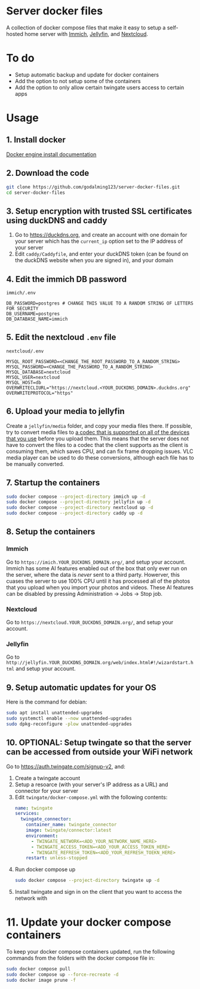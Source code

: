 # Server docker files

A collection of docker compose files that make it easy to setup a self-hosted home server with [Immich](https://immich.app/), [Jellyfin](https://jellyfin.org/), and [Nextcloud](https://nextcloud.com/).

# To do

- Setup automatic backup and update for docker containers
- Add the option to not setup some of the containers
- Add the option to only allow certain twingate users access to certain apps

# Usage

## 1. Install docker
[Docker engine install documentation](https://docs.docker.com/engine/install/)

## 2. Download the code
```sh
git clone https://github.com/godalming123/server-docker-files.git
cd server-docker-files
```

## 3. Setup encryption with trusted SSL certificates using duckDNS and caddy
1. Go to https://duckdns.org, and create an account with one domain for your server which has the `current_ip` option set to the IP address of your server
2. Edit `caddy/Caddyfile`, and enter your duckDNS token (can be found on the duckDNS website when you are signed in), and your domain

## 4. Edit the immich DB password
`immich/.env`
```env
DB_PASSWORD=postgres # CHANGE THIS VALUE TO A RANDOM STRING OF LETTERS FOR SECURITY
DB_USERNAME=postgres
DB_DATABASE_NAME=immich
```

## 5. Edit the nextcloud `.env` file
`nextcloud/.env`
```env
MYSQL_ROOT_PASSWORD=<CHANGE_THE_ROOT_PASSWORD_TO_A_RANDOM_STRING>
MYSQL_PASSWORD=<CHANGE_THE_PASSWORD_TO_A_RANDOM_STRING>
MYSQL_DATABASE=nextcloud
MYSQL_USER=nextcloud
MYSQL_HOST=db
OVERWRITECLIURL="https://nextcloud.<YOUR_DUCKDNS_DOMAIN>.duckdns.org"
OVERWRITEPROTOCOL="https"
```

## 6. Upload your media to jellyfin
Create a `jellyfin/media` folder, and copy your media files there. If possible, try to convert media files to [a codec that is supported on all of the devices that you use](https://jellyfin.org/docs/general/clients/codec-support/) before you upload them. This means that the server does not have to convert the files to a codec that the client supports as the client is consuming them, which saves CPU, and can fix frame dropping issues. VLC media player can be used to do these conversions, although each file has to be manually converted.

## 7. Startup the containers
```sh
sudo docker compose --project-directory immich up -d
sudo docker compose --project-directory jellyfin up -d
sudo docker compose --project-directory nextcloud up -d
sudo docker compose --project-directory caddy up -d
```

## 8. Setup the containers
### Immich
Go to `https://imich.YOUR_DUCKDNS_DOMAIN.org/`, and setup your account. Immich has some AI features enabled out of the box that only ever run on the server, where the data is *never* sent to a third party. Howerver, this cuases the server to use 100% CPU until it has processed all of the photos that you upload when you import your photos and videos. These AI features can be disabled by pressing Administration -> Jobs -> Stop job.
### Nextcloud
Go to `https://nextcloud.YOUR_DUCKDNS_DOMAIN.org/`, and setup your account.
### Jellyfin
Go to `http://jellyfin.YOUR_DUCKDNS_DOMAIN.org/web/index.html#!/wizardstart.html` and setup your account.

## 9. Setup automatic updates for your OS
Here is the command for debian:
```sh
sudo apt install unattended-upgrades
sudo systemctl enable --now unattended-upgrades
sudo dpkg-reconfigure -plow unattended-upgrades
```

## 10. OPTIONAL: Setup twingate so that the server can be accessed from outside your WiFi network
Go to https://auth.twingate.com/signup-v2, and:
1. Create a twingate account
2. Setup a resoarce (with your server's IP address as a URL) and connector for your server
3. Edit `twingate/docker-compose.yml` with the following contents:
   ```yaml
   name: twingate
   services:
     twingate_connector:
       container_name: twingate_connector
       image: twingate/connector:latest
       environment:
         - TWINGATE_NETWORK=<ADD_YOUR_NETWORK_NAME_HERE>
         - TWINGATE_ACCESS_TOKEN=<ADD_YOUR_ACCESS_TOKEN_HERE>
         - TWINGATE_REFRESH_TOKEN=<ADD_YOUR_REFRESH_TOEKN_HERE>
       restart: unless-stopped
   ```
4. Run docker compose up
   ```sh
   sudo docker compose --project-directory twingate up -d
   ```
5. Install twingate and sign in on the client that you want to access the network with

# 11. Update your docker compose containers
To keep your docker compose containers updated, run the following commands from the folders with the docker compose file in:
```sh
sudo docker compose pull
sudo docker compose up --force-recreate -d
sudo docker image prune -f
```